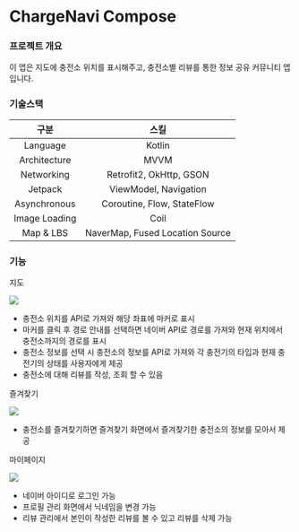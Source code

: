 # ChargeNavi Compose


<h3>프로젝트 개요</h3>
이 앱은 지도에 충전소 위치를 표시해주고, 충전소별 리뷰를 통한 정보 공유 커뮤니티 앱입니다. <br>

<h3>기술스택</h3>

| 구분 | 스킬 |
| :---:  | :---: |
| Language | Kotlin |
| Architecture | MVVM |
| Networking | Retrofit2, OkHttp, GSON |
| Jetpack | ViewModel, Navigation |
| Asynchronous | Coroutine, Flow, StateFlow |
| Image Loading | Coil |
| Map & LBS | NaverMap, Fused Location Source |

<h3>기능</h3>

지도 
<p>
<img src="https://github.com/user-attachments/assets/bcf2dd7d-9c87-4350-b851-10fac007c918">
</p>

<p>
  <ul>
    <li>충전소 위치를 API로 가져와 해당 좌표에 마커로 표시</li>
    <li>마커를 클릭 후 경로 안내를 선택하면 네이버 API로 경로를 가져와 현재 위치에서 충전소까지의 경로를 표시</li>
    <li>충전소 정보를 선택 시 충전소의 정보를 API로 가져와 각 충전기의 타입과 현재 충전기의 상태를 사용자에게 제공</li>
    <li>충전소에 대해 리뷰를 작성, 조회 할 수 있음</li>
  </ul>
</p>

즐겨찾기
<p>
<img src="https://github.com/user-attachments/assets/c7541358-581c-4027-b67e-90fec4986301"> <br>
</p>

<p>
  <ul>
    <li>충전소를 즐겨찾기하면 즐겨찾기 화면에서 즐겨찾기한 충전소의 정보를 모아서 제공</li>
  </ul>
</p>

마이페이지
<p>
<img src="https://github.com/user-attachments/assets/e0512ac4-b874-44c2-b1a0-7b25080f3e1d"> <br>
</p>

<p>
  <ul>
    <li>네이버 아이디로 로그인 가능</li>
    <li>프로필 관리 화면에서 닉네임을 변경 가능</li>
    <li>리뷰 관리에서 본인이 작성한 리뷰를 볼 수 있고 리뷰를 삭제 가능</li>
  </ul>
</p>
